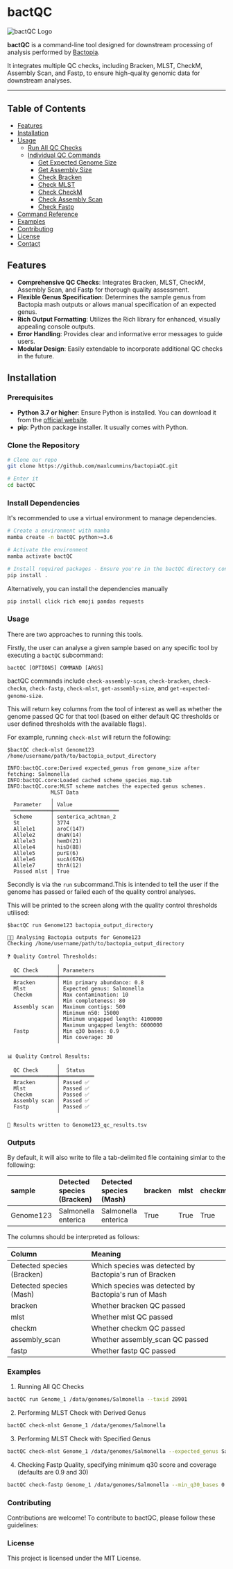 # bactQC

![bactQC Logo](https://github.com/maxlcummins/bactopiaQCtools/blob/main/assets/logo.png?raw=true)

**bactQC** is a command-line tool designed for downstream processing of analysis performed by [Bactopia](https://github.com/bactopia/bactopia).

It integrates multiple QC checks, including Bracken, MLST, CheckM, Assembly Scan, and Fastp, to ensure high-quality genomic data for downstream analyses.

---

## Table of Contents

- [Features](#features)
- [Installation](#installation)
- [Usage](#usage)
  - [Run All QC Checks](#run-all-qc-checks)
  - [Individual QC Commands](#individual-qc-commands)
    - [Get Expected Genome Size](#get-expected-genome-size)
    - [Get Assembly Size](#get-assembly-size)
    - [Check Bracken](#check-bracken)
    - [Check MLST](#check-mlst)
    - [Check CheckM](#check-checkm)
    - [Check Assembly Scan](#check-assembly-scan)
    - [Check Fastp](#check-fastp)
- [Command Reference](#command-reference)
- [Examples](#examples)
- [Contributing](#contributing)
- [License](#license)
- [Contact](#contact)



## Features

- **Comprehensive QC Checks**: Integrates Bracken, MLST, CheckM, Assembly Scan, and Fastp for thorough quality assessment.
- **Flexible Genus Specification**: Determines the sample genus from Bactopia mash outputs or allows manual specification of an expected genus.
- **Rich Output Formatting**: Utilizes the Rich library for enhanced, visually appealing console outputs.
- **Error Handling**: Provides clear and informative error messages to guide users.
- **Modular Design**: Easily extendable to incorporate additional QC checks in the future.



## Installation

### Prerequisites

- **Python 3.7 or higher**: Ensure Python is installed. You can download it from the [official website](https://www.python.org/downloads/).
- **pip**: Python package installer. It usually comes with Python.

### Clone the Repository

```bash
# Clone our repo
git clone https://github.com/maxlcummins/bactopiaQC.git

# Enter it
cd bactQC
```

### Install Dependencies
It's recommended to use a virtual environment to manage dependencies.

```bash
# Create a environment with mamba
mamba create -n bactQC python>=3.6

# Activate the environment
mamba activate bactQC

# Install required packages - Ensure you're in the bactQC directory containing setup.py
pip install .
```

Alternatively, you can install the dependencies manually

```bash
pip install click rich emoji pandas requests
```
###  Usage

There are two approaches to running this tools.

Firstly, the user can analyse a given sample based on any specific tool by executing a `bactQC` subcommand:

```
bactQC [OPTIONS] COMMAND [ARGS]
```

bactQC commands include `check-assembly-scan`, `check-bracken`, `check-checkm`, `check-fastp`, `check-mlst`, `get-assembly-size`, and `get-expected-genome-size`.

This will return key columns from the tool of interest as well as whether the genome passed QC for that tool (based on either default QC thresholds or user defined thresholds with the available flags).

For example, running `check-mlst` will return the following:

```
$bactQC check-mlst Genome123 /home/username/path/to/bactopia_output_directory

INFO:bactQC.core:Derived expected_genus from genome_size after fetching: Salmonella
INFO:bactQC.core:Loaded cached scheme_species_map.tab
INFO:bactQC.core:MLST scheme matches the expected genus schemes.
              MLST Data              
              ╷                      
  Parameter   │ Value                
 ═════════════╪═════════════════════ 
  Scheme      │ senterica_achtman_2  
  St          │ 3774                 
  Allele1     │ aroC(147)            
  Allele2     │ dnaN(14)             
  Allele3     │ hemD(21)             
  Allele4     │ hisD(88)             
  Allele5     │ purE(6)              
  Allele6     │ sucA(676)            
  Allele7     │ thrA(12)             
  Passed mlst │ True 
```

Secondly is via the `run` subcommand.This is intended to tell the user if the genome has passed or failed each of the quality control analyses.

This will be printed to the screen along with the quality control thresholds utilised:

```
$bactQC run Genome123 bactopia_output_directory

🦠🧬 Analysing Bactopia outputs for Genome123
Checking /home/username/path/to/bactopia_output_directory

❓ Quality Control Thresholds:
                ╷                                   
  QC Check      │ Parameters                        
 ═══════════════╪══════════════════════════════════ 
  Bracken       │ Min primary abundance: 0.8        
  Mlst          │ Expected genus: Salmonella        
  Checkm        │ Max contamination: 10             
                │ Min completeness: 80              
  Assembly scan │ Maximum contigs: 500              
                │ Minimum n50: 15000                
                │ Minimum ungapped length: 4100000  
                │ Maximum ungapped length: 6000000  
  Fastp         │ Min q30 bases: 0.9                
                │ Min coverage: 30                  
                ╵                                   

📊 Quality Control Results:
                ╷            
  QC Check      │  Status    
 ═══════════════╪═══════════ 
  Bracken       │ Passed ✅  
  Mlst          │ Passed ✅  
  Checkm        │ Passed ✅  
  Assembly scan │ Passed ✅  
  Fastp         │ Passed ✅  
                ╵            

💾 Results written to Genome123_qc_results.tsv
```

### Outputs

By default, it will also write to file a tab-delimited file containing simlar to the following:

|sample   |Detected species (Bracken)|Detected species (Mash)|bracken|mlst|checkm|assembly_scan|fastp|
|:--------|:-------------------------|:----------------------|:------|:---|:-----|:------------|:----|
|Genome123|Salmonella enterica       |Salmonella enterica    |True   |True|True  |True         | True|

The columns should be interpreted as follows:

| Column                   | Meaning                                               |
|:-------------------------|:------------------------------------------------------|
|Detected species (Bracken)|Which species was detected by Bactopia's run of Bracken|
|Detected species (Mash)   |Which species was detected by Bactopia's run of Mash   |
|bracken                   |Whether bracken QC passed                              |
|mlst                      |Whether mlst QC passed                                 |
|checkm                    |Whether checkm QC passed                               |
|assembly_scan             |Whether assembly_scan QC passed                        |
|fastp                     |Whether fastp QC passed                                |

### Examples

1. Running All QC Checks
```bash
bactQC run Genome_1 /data/genomes/Salmonella --taxid 28901
```

2. Performing MLST Check with Derived Genus
```bash
bactQC check-mlst Genome_1 /data/genomes/Salmonella
```

3. Performing MLST Check with Specified Genus
```bash
bactQC check-mlst Genome_1 /data/genomes/Salmonella --expected_genus Salmonella
```

4. Checking Fastp Quality, specifying minimum q30 score and coverage (defaults are 0.9 and 30)
```bash
bactQC check-fastp Genome_1 /data/genomes/Salmonella --min_q30_bases 0.95 --min_coverage 40
```

### Contributing
Contributions are welcome! To contribute to bactQC, please follow these guidelines:

### License
This project is licensed under the MIT License.
